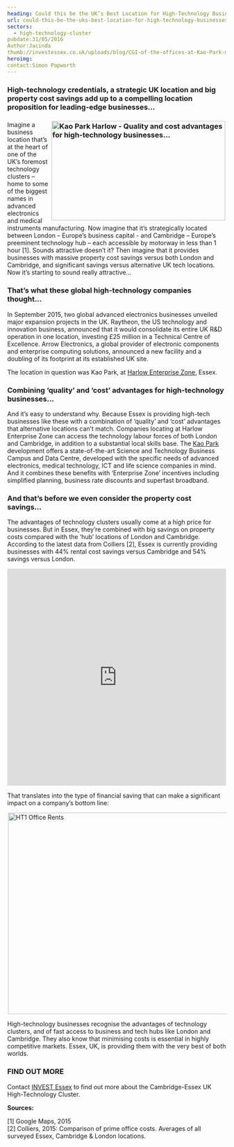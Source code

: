 ```yaml
---
heading: Could this be the UK’s Best Location for High-Technology Businesses?
url: could-this-be-the-uks-best-location-for-high-technology-businesses
sectors:
  - high-technology-cluster 
pubdate:31/05/2016
Author:Jacinda
thumb://investessex.co.uk/uploads/blog/CGI-of-the-offices-at-Kao-Park-mini.jpg
heroimg:
contact:Simon Papworth
---
```

<h3>High-technology credentials, a strategic UK location and big property cost savings add up to a compelling location proposition for leading-edge businesses…</h3><h3><img alt='Kao Park Harlow - Quality and cost advantages for high-technology businesses…' src='http://www.investessex.co.uk/uploads/about/CGI-of-the-offices-at-Kao-Park-700-x-400px.jpg' style='width: 400px; height: 229px; margin-left: 2px; margin-right: 2px; float: right;'/></h3><p>Imagine a business location that’s at the heart of one of the UK’s foremost technology clusters – home to some of the biggest names in advanced electronics and medical instruments manufacturing. Now imagine that it’s strategically located between London – Europe’s business capital - and Cambridge – Europe’s preeminent technology hub – each accessible by motorway in less than 1 hour [1]. Sounds attractive doesn’t it? Then imagine that it provides businesses with massive property cost savings versus both London and Cambridge, and significant savings versus alternative UK tech locations. Now it’s starting to sound really attractive…</p><h3>That’s what these global high-technology companies thought…</h3><p>In September 2015, two global advanced electronics businesses unveiled major expansion projects in the UK. Raytheon, the US technology and innovation business, announced that it would consolidate its entire UK R&amp;D operation in one location, investing £25 million in a Technical Centre of Excellence. Arrow Electronics, a global provider of electronic components and enterprise computing solutions, announced a new facility and a doubling of its footprint at its established UK site.</p><p>The location in question was Kao Park, at <a href='http://investessex.co.uk/studies/place-studies/harlow_enterprise' target='_blank'>Harlow Enterprise Zone</a>, Essex.</p><h3>Combining ‘quality’ and ‘cost’ advantages for high-technology businesses…</h3><p>And it’s easy to understand why. Because Essex is providing high-tech businesses like these with a combination of ‘quality’ and ‘cost’ advantages that alternative locations can’t match. Companies locating at Harlow Enterprise Zone can access the technology labour forces of both London and Cambridge, in addition to a substantial local skills base. The <a href='http://www.kaopark.com/' target='_blank'>Kao Park</a> development offers a state-of-the-art Science and Technology Business Campus and Data Centre, developed with the specific needs of advanced electronics, medical technology, ICT and life science companies in mind. And it combines these benefits with ‘Enterprise Zone’ incentives including simplified planning, business rate discounts and superfast broadband.</p><h3>And that’s before we even consider the property cost savings…</h3><p>The advantages of technology clusters usually come at a high price for businesses. But in Essex, they’re combined with big savings on property costs compared with the ‘hub’ locations of London and Cambridge. According to the latest data from Colliers [2], Essex is currently providing businesses with 44% rental cost savings versus Cambridge and 54% savings versus London.</p><p><iframe class='essexchart' frameborder='0' height='500px' src='http://essexcharts.appspot.com/esx2-7.html' width='100%'></iframe></p><p>That translates into the type of financial saving that can make a significant impact on a company’s bottom line:</p><p><img alt='HT1 Office Rents' src='http://www.investessex.co.uk/uploads/about/HT1_Office_Rents_600.png' style='width: 600px; height: 464px; margin-left: 2px; margin-right: 2px;'/></p><p>High-technology businesses recognise the advantages of technology clusters, and of fast access to business and tech hubs like London and Cambridge. They also know that minimising costs is essential in highly competitive markets. Essex, UK, is providing them with the very best of both worlds.</p><h3>FIND OUT MORE</h3><p>Contact <a href='../index.html'>INVEST Essex</a> to find out more about the Cambridge-Essex UK High-Technology Cluster.</p><p><strong>Sources:</strong></p><p>[1] Google Maps, 2015<br/>[2] Colliers, 2015: Comparison of prime office costs. Averages of all surveyed Essex, Cambridge &amp; London locations.</p>